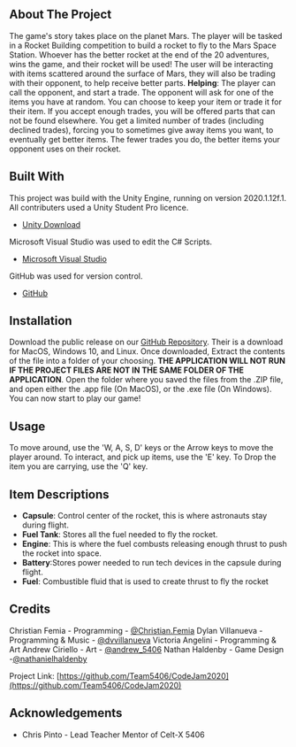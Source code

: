 ## About The Project
The game's story takes place on the planet Mars. The player will be tasked in a Rocket Building competition to build a rocket to fly to the Mars Space Station. Whoever has the better rocket at the end of the 20 adventures, wins the game, and their rocket will be used! The user will be interacting with items scattered around the surface of Mars, they will also be trading with their opponent, to help receive better parts.
**Helping**: The player can call the opponent, and start a trade. The opponent will ask for one of the items you have at random. You can choose to keep your item or trade it for their item. If you accept enough trades, you will be offered parts that can not be found elsewhere. You get a limited number of trades (including declined trades), forcing you to sometimes give away items you want, to eventually get better items. The fewer trades you do, the better items your opponent uses on their rocket.
## Built With
This project was build with the Unity Engine, running on version 2020.1.12f.1. All contributers used a Unity Student Pro licence.
* [Unity Download](https://unity.com)

Microsoft Visual Studio was used to edit the C# Scripts.
* [Microsoft Visual Studio](https://visualstudio.microsoft.com)

GitHub was used for version control.
* [GitHub](https://github.com)


## Installation
Download the public release on our [GitHub Repository](https://github.com/Team5406/CodeJam2020). Their is a download for MacOS, Windows 10, and Linux. Once downloaded, Extract the contents of the file into a folder of your choosing. **THE APPLICATION WILL NOT RUN IF THE PROJECT FILES ARE NOT IN THE SAME FOLDER OF THE APPLICATION**. Open the folder where you saved the files from the .ZIP file, and open either the .app file (On MacOS), or the .exe file (On Windows). You can now start to play our game!

## Usage
To move around, use the 'W, A, S, D' keys or the Arrow keys to move the player around.
To interact, and pick up items, use the 'E' key.
To Drop the item you are carrying, use the 'Q' key.

## Item Descriptions
 - **Capsule**: Control center of the rocket, this is where astronauts stay during flight.
 -  **Fuel Tank**: Stores all the fuel needed to fly the rocket.
 -  **Engine**: This is where the fuel combusts releasing enough thrust to push the rocket into space.
 -  **Battery**:Stores power needed to run tech devices in the capsule during flight.
 -  **Fuel**: Combustible fluid that is used to create thrust to fly the rocket

## Credits

Christian Femia - Programming -  [@Christian.Femia](https://www.instagram.com/Christian.femia/)
Dylan Villanueva - Programming & Music - [@dvvillanueva](https://www.instagram.com/dvvillanueva/)
Victoria Angelini - Programming & Art
Andrew Ciriello - Art - [@andrew_5406](https://www.instagram.com/andrew_5406/)
Nathan Haldenby - Game Design -[@nathanielhaldenby](https://www.instagram.com/nathanielhaldenby/)

Project Link: [https://github.com/Team5406/CodeJam2020](https://github.com/Team5406/CodeJam2020)

## Acknowledgements
* Chris Pinto - Lead Teacher Mentor of Celt-X 5406
